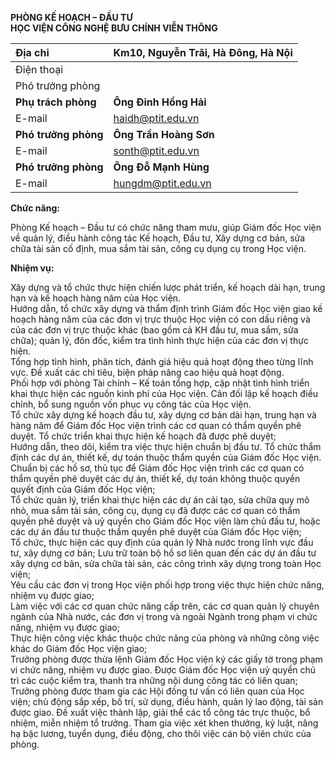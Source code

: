 **PHÒNG KẾ HOẠCH – ĐẦU TƯ**  
**HỌC VIỆN CÔNG NGHỆ BƯU CHÍNH VIỄN THÔNG**

| Địa chỉ |  Km10, Nguyễn Trãi, Hà Đông, Hà Nội |
| :---- | :---- |
| Điện thoại |  |
| Phó trưởng phòng |  |
| **Phụ trách phòng** | **Ông Đinh Hồng Hải** |
| E-mail | haidh@ptit.edu.vn |
| **Phó trưởng phòng** | **Ông Trần Hoàng Sơn** |
| E-mail | sonth@ptit.edu.vn |
| **Phó trưởng phòng** | **Ông Đỗ Mạnh Hùng** |
| E-mail | hungdm@ptit.edu.vn |

**Chức năng:**

Phòng Kế hoạch – Đầu tư có  chức năng tham mưu, giúp Giám đốc Học viện về quản lý, điều hành công tác Kế  hoạch, Đầu tư, Xây dựng cơ bản, sửa chữa tài sản cố định, mua sắm tài sản, công  cụ dụng cụ trong Học viện.

**Nhiệm vụ:**

Xây dựng và tổ chức thực hiện chiến lược phát triển,  kế hoạch dài hạn, trung hạn và kế hoạch hàng năm của Học viện.  
Hướng dẫn, tổ chức xây dựng và thẩm định trình Giám  đốc Học viện giao kế hoạch hàng năm của các đơn vị trực thuộc Học viện có con  dấu riêng và của các đơn vị trực thuộc khác (bao gồm cả KH đầu tư, mua sắm, sửa  chữa); quản lý, đôn đốc, kiểm tra tình hình thực hiện của các đơn vị thực hiện.  
Tổng hợp tình hình, phân tích, đánh giá hiệu quả hoạt  động theo từng lĩnh vực. Đề xuất các chỉ tiêu, biện pháp nâng cao hiệu quả hoạt  động.  
Phối hợp với phòng Tài chính – Kế toán tổng hợp, cập  nhật tình hình triển khai thực hiện các nguồn kinh phí của Học viện. Cân đối  lập kế hoạch điều chỉnh, bổ sung nguồn vốn phục vụ công tác của Học viện.  
Tổ chức xây dựng kế hoạch đầu tư, xây dựng cơ bản dài  hạn, trung hạn và hàng năm để Giám đốc Học viện trình các cơ quan có thẩm quyền  phê duyệt. Tổ chức triển khai thực hiện kế hoạch đã được phê duyệt;  
Hướng dẫn, theo dõi, kiểm tra việc thực hiện chuẩn bị  đầu tư. Tổ chức thẩm định các dự án, thiết kế, dự toán thuộc thẩm quyền của  Giám đốc Học viện. Chuẩn bị các hồ sơ, thủ tục để Giám đốc Học viện trình các  cơ quan có thẩm quyền phê duyệt các dự án, thiết kế, dự toán không thuộc quyền  quyết định của Giám đốc Học viện;  
Tổ chức quản lý, triển khai thực hiện các dự án cải  tạo, sửa chữa quy mô nhỏ, mua sắm tài sản, công cụ, dụng cụ đã được các cơ quan  có thẩm quyền phê duyệt và uỷ quyền cho Giám đốc Học viện làm chủ đầu tư, hoặc  các dự án đầu tư thuộc thẩm quyền phê duyệt của Giám đốc Học viện;  
Tổ chức, thực hiện các quy định của quản lý Nhà nước  trong lĩnh vực đầu tư, xây dựng cơ bản; Lưu trữ toàn bộ hồ sơ liên quan đến các  dự án đầu tư xây dựng cơ bản, sửa chữa tài sản, các công trình xây dựng trong  toàn Học viện;  
Yêu cầu  các đơn vị trong Học viện phối hợp trong  việc thực hiện chức năng, nhiệm vụ được giao;  
Làm việc với các cơ quan chức năng cấp trên, các cơ  quan quản lý chuyên ngành của Nhà nước, các đơn vị trong và ngoài Ngành trong  phạm vi chức năng, nhiệm vụ được giao;  
Thực hiện công việc khác thuộc chức năng của phòng và  những công việc khác do Giám đốc Học viện giao;  
Trưởng phòng được thừa lệnh Giám đốc Học viện ký các  giấy tờ trong phạm vi chức năng, nhiệm vụ được giao. Được Giám đốc Học viện uỷ  quyền chủ trì các cuộc kiểm tra, thanh tra những nội dung công tác có liên  quan;  
Trưởng phòng được tham gia các Hội đồng tư vấn có liên  quan của Học viện; chủ động sắp xếp, bố trí, sử dụng, điều hành, quản lý lao  động, tài sản được giao. Đề xuất việc thành lập, giải thể các tổ công tác trực  thuộc, bổ nhiệm, miễn nhiệm tổ trưởng. Tham gia việc xét khen thưởng, kỷ luật,  nâng hạ bậc lương, tuyển dụng, điều động, cho thôi việc cán bộ viên chức của  phòng.